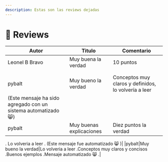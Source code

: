 ```yaml
---
description: Estas son las reviews dejadas
---
```


# 📝 Reviews

| Autor          | Titulo              | Comentario |
| -------------- | ------------------- | ---------- |
| Leonel B Bravo | Muy buena la verdad | 10 puntos  |
||||
||||
|pybalt|Muy bueno la verdad|Conceptos muy claros y definidos, lo volvería a leer
(Este mensaje ha sido agregado con un sistema automatizado :smile_cat:)|
|pybalt|Muy buenas explicaciones|Diez puntos la verdad. Lo volveria a leer. (Este mensaje fue automatizado :smile_cat:  )|
|pybalt|Muy bueno la verdad|Lo volveria a leer.Conceptos muy claros y concisos.Buenos ejemplos.Mensaje automatizado :smile_cat: .|
